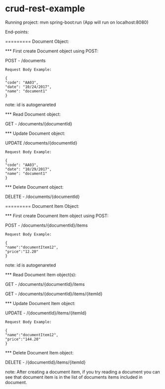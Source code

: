 # crud-rest-example

Running project: mvn spring-boot:run  (App will run on localhost:8080)

End-points:

========= Document Object:

*** First create Document object using POST:

POST - /documents 

	Request Body Example: 
	
	{
	"code": "AA03",
	"date": "10/24/2017",
	"name": "document1"
	}
	
note: id is autogenareted
	
*** Read Document object:

GET - /documents/{documentId}

*** Update Document object:
	
UPDATE /documents/{documentId}

	Request Body Example:
	
	{
	"code": "AA03",
	"date": "10/29/2017",
	"name": "document1"
	} 
	
*** Delete Document object:

DELETE - /documents/{documentId}


========= Document Item Object:

*** First create Document Item object using POST:

POST - /documents/{documentId}/items

	Request Body Example:
	
	{
	"name":"documentItem12",
	"price":"12.20"
	}
	
note: id is autogenareted

*** Read Document Item object(s):
	
GET - /documents/{documentId}/items

GET - /documents/{documentId}/items/{itemId}

*** Update Document Item object:

UPDATE - /{documentId}/items/{itemId}

	Request Body Example:
	
	{
	"name":"documentItem12",
	"price":"144.20"
	}
	
*** Delete Document Item object:	

DELETE - /{documentId}/items/{itemId}

note: After creating a document item, if you try reading a document you can see that document item
is in the list of documents items included in document.